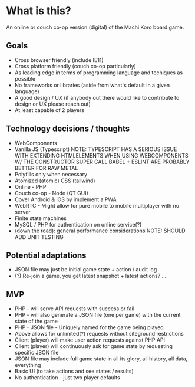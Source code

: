# What is this?

An online or couch co-op version (digital) of the Machi Koro board game.

## Goals
* Cross browser friendly (include IE11)
* Cross platform friendly (couch co-op particularly)
* As leading edge in terms of programming language and techiques as possible
* No frameworks or libraries (aside from what's default in a given language)
* A good design / UX (if anybody out there would like to contribute to design or UX please reach out)
* At least capable of 2 players

## Technology decisions / thoughts
* WebComponents
* Vanilla JS (Typescript)
NOTE: TYPESCRIPT HAS A SERIOUS ISSUE WITH EXTENDING HTMLELEMENTS WHEN USING WEBCOMPONENTS W/ THE CONSTRUCTOR SUPER CALL
BABEL + ESLINT ARE PROBABLY BETTER FOR RAW METAL
* Polyfills only when necessary
* Atomized (atomic) CSS (tailwind)
* Online - PHP
* Couch co-op - Node (QT GUI)
* Cover Android & iOS by implement a PWA
* WebRTC - Might allow for pure mobile to mobile multiplayer with no server
* Finite state machines
* MySQL / PHP for authentication on online service(?)
* (down the road): general performance considerations
NOTE: SHOULD ADD UNIT TESTING

## Potential adaptations
* JSON file may just be initial game state + action / audit log
* (?) Re-join a game, you get latest snapshot + latest actions? ....

## MVP
* PHP - will serve API requests with success or fail
* PHP - will also generate a JSON file (one per game) with the current state of the game
* PHP - JSON file - Uniquely named for the game being played
* Above allows for unlimited(?) requests without siteground restrictions
* Client (player) will make user action requests against PHP API
* Client (player) will continuously ask for game state by requesting specific JSON file
* JSON file may include full game state in all its glory, all history, all data, everything
* Basic UI (to take actions and see states / results)
* No authentication - just two player defaults

